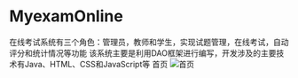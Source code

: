 # MyexamOnline
在线考试系统有三个角色：管理员，教师和学生，实现试题管理，在线考试，自动评分和统计情况等功能
该系统主要是利用DAO框架进行编写，开发涉及的主要技术有Java、HTML、CSS和JavaScript等
首页
![首页](https://github.com/nrszc/MyexamOnline/blob/master/picture/%E9%A6%96%E9%A1%B5.png)
